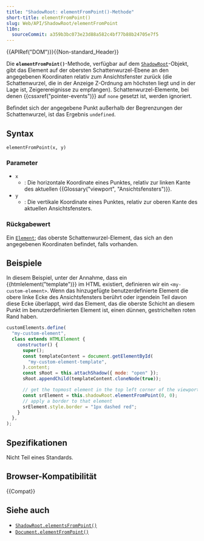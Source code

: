 ```yaml
---
title: "ShadowRoot: elementFromPoint()-Methode"
short-title: elementFromPoint()
slug: Web/API/ShadowRoot/elementFromPoint
l10n:
  sourceCommit: a359b3bc073e23d88a582c4bf77b88b24705e7f5
---
```


{{APIRef("DOM")}}{{Non-standard_Header}}

Die **`elementFromPoint()`**-Methode, verfügbar auf dem [`ShadowRoot`](/de/docs/Web/API/ShadowRoot)-Objekt, gibt das Element auf der obersten Schattenwurzel-Ebene an den angegebenen Koordinaten relativ zum Ansichtsfenster zurück (die Schattenwurzel, die in der Anzeige Z-Ordnung am höchsten liegt und in der Lage ist, Zeigerereignisse zu empfangen). Schattenwurzel-Elemente, bei denen {{cssxref("pointer-events")}} auf `none` gesetzt ist, werden ignoriert.

Befindet sich der angegebene Punkt außerhalb der Begrenzungen der Schattenwurzel, ist das Ergebnis `undefined`.

## Syntax

```js-nolint
elementFromPoint(x, y)
```

### Parameter

- `x`
  - : Die horizontale Koordinate eines Punktes, relativ zur linken Kante des aktuellen {{Glossary("viewport", "Ansichtsfensters")}}.
- `y`
  - : Die vertikale Koordinate eines Punktes, relativ zur oberen Kante des aktuellen Ansichtsfensters.

### Rückgabewert

Ein [`Element`](/de/docs/Web/API/Element); das oberste Schattenwurzel-Element, das sich an den angegebenen Koordinaten befindet, falls vorhanden.

## Beispiele

In diesem Beispiel, unter der Annahme, dass ein {{htmlelement("template")}} im HTML existiert, definieren wir ein `<my-custom-element>`. Wenn das hinzugefügte benutzerdefinierte Element die obere linke Ecke des Ansichtsfensters berührt oder irgendein Teil davon diese Ecke überlappt, wird das Element, das die oberste Schicht an diesem Punkt im benutzerdefinierten Element ist, einen dünnen, gestrichelten roten Rand haben.

```js
customElements.define(
  "my-custom-element",
  class extends HTMLElement {
    constructor() {
      super();
      const templateContent = document.getElementById(
        "my-custom-element-template",
      ).content;
      const sRoot = this.attachShadow({ mode: "open" });
      sRoot.appendChild(templateContent.cloneNode(true));

      // get the topmost element in the top left corner of the viewport
      const srElement = this.shadowRoot.elementFromPoint(0, 0);
      // apply a border to that element
      srElement.style.border = "1px dashed red";
    }
  },
);
```

## Spezifikationen

Nicht Teil eines Standards.

## Browser-Kompatibilität

{{Compat}}

## Siehe auch

- [`ShadowRoot.elementsFromPoint()`](/de/docs/Web/API/ShadowRoot/elementsFromPoint)
- [`Document.elementFromPoint()`](/de/docs/Web/API/Document/elementFromPoint)
